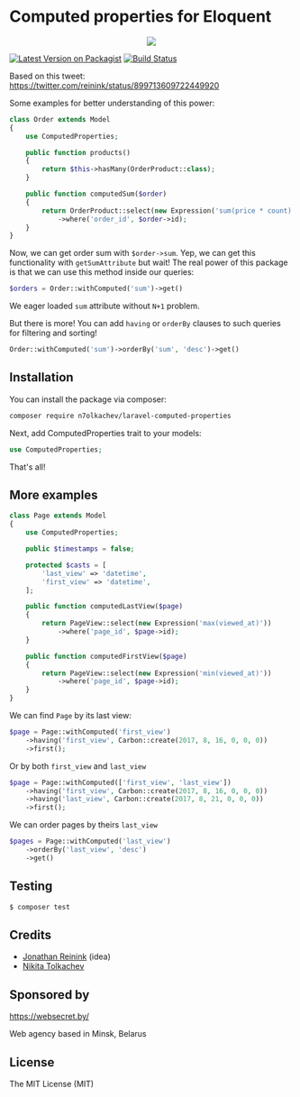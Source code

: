 # Computed properties for Eloquent

<p align="center">
<a href="https://websecret.by"><img src="https://websecret.by/images/Websecret-logo.png" /></a>
</p>

[![Latest Version on Packagist](https://img.shields.io/packagist/v/n7olkachev/laravel-computed-properties.svg?style=flat-square)](https://packagist.org/packages/n7olkachev/laravel-computed-properties)
[![Build Status](https://travis-ci.org/n7olkachev/laravel-computed-properties.svg?branch=master)](https://travis-ci.org/n7olkachev/laravel-computed-properties.svg?branch=master)

Based on this tweet: https://twitter.com/reinink/status/899713609722449920

Some examples for better understanding of this power:

```php
class Order extends Model
{
    use ComputedProperties;

    public function products()
    {
        return $this->hasMany(OrderProduct::class);
    }

    public function computedSum($order)
    {
        return OrderProduct::select(new Expression('sum(price * count)'))
            ->where('order_id', $order->id);
    }
}
```

Now, we can get order sum with `$order->sum`. Yep, we can get this functionality with `getSumAttribute` but wait! The real power of this package is that we can use this method inside our queries:

```php
$orders = Order::withComputed('sum')->get()
```

We eager loaded `sum` attribute without `N+1` problem.

But there is more! You can add `having` or `orderBy` clauses to such queries for filtering and sorting!

```php
Order::withComputed('sum')->orderBy('sum', 'desc')->get()
```

## Installation

You can install the package via composer:

``` bash
composer require n7olkachev/laravel-computed-properties
```

Next, add ComputedProperties trait to your models:

```php
use ComputedProperties;
```

That's all!

## More examples

```php
class Page extends Model
{
    use ComputedProperties;

    public $timestamps = false;

    protected $casts = [
        'last_view' => 'datetime',
        'first_view' => 'datetime',
    ];

    public function computedLastView($page)
    {
        return PageView::select(new Expression('max(viewed_at)'))
            ->where('page_id', $page->id);
    }

    public function computedFirstView($page)
    {
        return PageView::select(new Expression('min(viewed_at)'))
            ->where('page_id', $page->id);
    }
}
```

We can find `Page` by its last view:

```php
$page = Page::withComputed('first_view')
    ->having('first_view', Carbon::create(2017, 8, 16, 0, 0, 0))
    ->first();
```

Or by both `first_view` and `last_view`

```php
$page = Page::withComputed(['first_view', 'last_view'])
    ->having('first_view', Carbon::create(2017, 8, 16, 0, 0, 0))
    ->having('last_view', Carbon::create(2017, 8, 21, 0, 0, 0))
    ->first();
```

We can order pages by theirs `last_view`
```php
$pages = Page::withComputed('last_view')
    ->orderBy('last_view', 'desc')
    ->get()
```


## Testing

``` bash
$ composer test
```

## Credits

- [Jonathan Reinink](https://github.com/reinink) (idea)
- [Nikita Tolkachev](https://github.com/n7olkachev)

## Sponsored by

https://websecret.by/

Web agency based in Minsk, Belarus

## License

The MIT License (MIT)